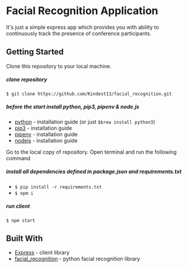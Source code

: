 # Facial Recognition Application
It's just a simple express app which provides you with ability to continuously track the presence of conference participants.

## Getting Started

Clone this repository to your local machine.
##### clone repository
`$ git clone https://github.com/Kindest13/facial_recognition.git`

##### before the start install python, pip3, pipenv & node.js
* [python](https://wiki.python.org/moin/BeginnersGuide/Download) - installation guide (or just `$brew install python3`)
* [pip3](https://pip.pypa.io/en/stable/installing/) - installation guide
* [pipenv](https://pypi.org/project/pipenv/) - installation guide
* [nodejs](https://nodejs.org/uk/download/) - installation guide

Go to the local copy of repository. Open terminal and run the following command
##### install all dependencies defined in package.json and requirements.txt
* `$ pip install -r requirements.txt`
* `$ npm i`

##### run client
`$ npm start`

## Built With

* [Express](https://expressjs.com/) - client library
* [facial_recognition](https://face-recognition.readthedocs.io/en/latest/?badge=latest) - python facial recognition library
